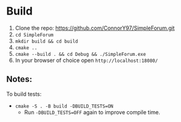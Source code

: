 # Build
1. Clone the repo: https://github.com/ConnorY97/SimpleForum.git
2. `cd SimpleForum`
3. `mkdir build && cd build`
4. `cmake ..`
5. `cmake --build . && cd Debug && ./SimpleForum.exe`
6. In your browser of choice open `http://localhost:18080/`

## Notes:
To build tests:
- `cmake -S . -B build -DBUILD_TESTS=ON`
    - Run `-DBUILD_TESTS=OFF` again to improve compile time.